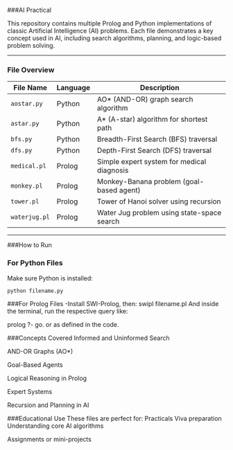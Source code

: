 ###AI Practical

This repository contains multiple Prolog and Python implementations of classic Artificial Intelligence (AI) problems. Each file demonstrates a key concept used in AI, including search algorithms, planning, and logic-based problem solving.

---

### File Overview

| File Name       | Language | Description |
|----------------|----------|-------------|
| `aostar.py`     | Python   | AO* (AND-OR) graph search algorithm |
| `astar.py`      | Python   | A* (A-star) algorithm for shortest path |
| `bfs.py`        | Python   | Breadth-First Search (BFS) traversal |
| `dfs.py`        | Python   | Depth-First Search (DFS) traversal |
| `medical.pl`    | Prolog   | Simple expert system for medical diagnosis |
| `monkey.pl`     | Prolog   | Monkey-Banana problem (goal-based agent) |
| `tower.pl`      | Prolog   | Tower of Hanoi solver using recursion |
| `waterjug.pl`   | Prolog   | Water Jug problem using state-space search |

---

###How to Run

### For Python Files

Make sure Python is installed:

```bash
python filename.py
```
###For Prolog Files
-Install SWI-Prolog, then:
swipl filename.pl
And inside the terminal, run the respective query like:

prolog
?- go.
or as defined in the code.

###Concepts Covered
Informed and Uninformed Search

 AND-OR Graphs (AO*)

Goal-Based Agents

Logical Reasoning in Prolog

Expert Systems

Recursion and Planning in AI

###Educational Use
These files are perfect for:
Practicals
Viva preparation
Understanding core AI algorithms

Assignments or mini-projects
